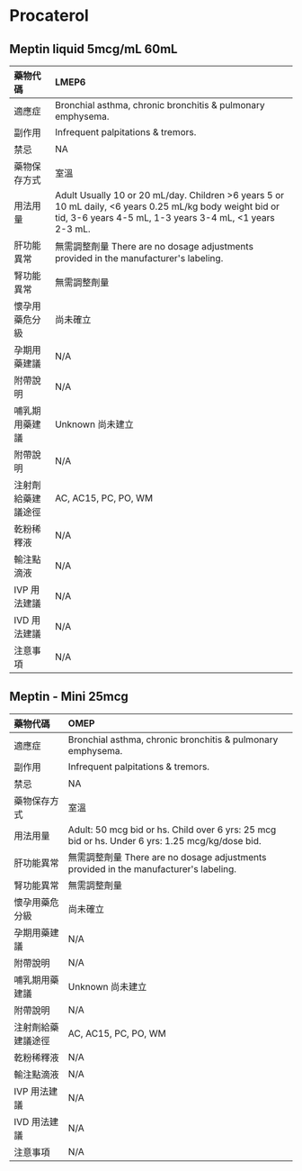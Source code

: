 # Procaterol

## Meptin liquid  5mcg/mL 60mL

| 藥物代碼 | LMEP6 |
| :--- | :--- |
| 適應症 | Bronchial asthma, chronic bronchitis & pulmonary emphysema. |
| 副作用 | Infrequent palpitations & tremors. |
| 禁忌 | NA |
| 藥物保存方式 | 室溫 |
| 用法用量 | Adult Usually 10 or 20 mL/day. Children &gt;6 years 5 or 10 mL daily, &lt;6 years 0.25 mL/kg body weight bid or tid, 3-6 years 4-5 mL, 1-3 years 3-4 mL, &lt;1 years 2-3 mL. |
| 肝功能異常 | 無需調整劑量  There are no dosage adjustments provided in the manufacturer's labeling. |
| 腎功能異常 | 無需調整劑量 |
| 懷孕用藥危分級 | 尚未確立 |
| 孕期用藥建議 | N/A |
| 附帶說明 | N/A |
| 哺乳期用藥建議 | Unknown 尚未建立 |
| 附帶說明 | N/A |
| 注射劑給藥建議途徑 | AC, AC15, PC, PO, WM |
| 乾粉稀釋液 | N/A |
| 輸注點滴液 | N/A |
| IVP 用法建議 | N/A |
| IVD 用法建議 | N/A |
| 注意事項 | N/A |

## Meptin - Mini 25mcg

| 藥物代碼 | OMEP |
| :--- | :--- |
| 適應症 | Bronchial asthma, chronic bronchitis & pulmonary emphysema. |
| 副作用 | Infrequent palpitations & tremors. |
| 禁忌 | NA |
| 藥物保存方式 | 室溫 |
| 用法用量 | Adult: 50 mcg bid or hs. Child over 6 yrs: 25 mcg bid or hs. Under 6 yrs: 1.25 mcg/kg/dose bid. |
| 肝功能異常 | 無需調整劑量  There are no dosage adjustments provided in the manufacturer's labeling. |
| 腎功能異常 | 無需調整劑量 |
| 懷孕用藥危分級 | 尚未確立 |
| 孕期用藥建議 | N/A |
| 附帶說明 | N/A |
| 哺乳期用藥建議 | Unknown 尚未建立 |
| 附帶說明 | N/A |
| 注射劑給藥建議途徑 | AC, AC15, PC, PO, WM |
| 乾粉稀釋液 | N/A |
| 輸注點滴液 | N/A |
| IVP 用法建議 | N/A |
| IVD 用法建議 | N/A |
| 注意事項 | N/A |

